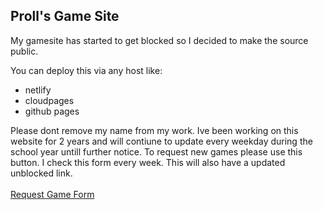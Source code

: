 
<html>

## Proll's Game Site
My gamesite has started to get blocked so I decided to make the source public. 

You can deploy this via any host like:
<ul>
<li>netlify</li>
<li>cloudpages</li>
<li>github pages</li>
</ul>

Please dont remove my name from my work. Ive been working on this website for 2 years and will contiune to update every weekday during the school year untill further notice.
To request new games please use this button. I check this form every week. This will also have a updated unblocked link.
<br></br>
<a href="https://docs.google.com/forms/d/1VaOL09uAinpz_JvXJCgJjkfMOoLCNJzxIpJn0737FVc/viewform?edit_requested=true&pli=1" class="button">Request Game Form</a>
</html>
